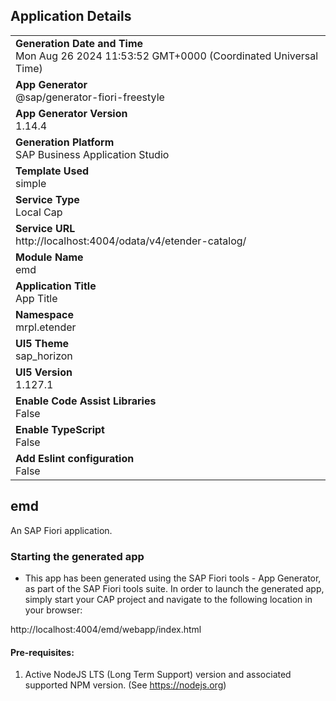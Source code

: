 ## Application Details
|               |
| ------------- |
|**Generation Date and Time**<br>Mon Aug 26 2024 11:53:52 GMT+0000 (Coordinated Universal Time)|
|**App Generator**<br>@sap/generator-fiori-freestyle|
|**App Generator Version**<br>1.14.4|
|**Generation Platform**<br>SAP Business Application Studio|
|**Template Used**<br>simple|
|**Service Type**<br>Local Cap|
|**Service URL**<br>http://localhost:4004/odata/v4/etender-catalog/|
|**Module Name**<br>emd|
|**Application Title**<br>App Title|
|**Namespace**<br>mrpl.etender|
|**UI5 Theme**<br>sap_horizon|
|**UI5 Version**<br>1.127.1|
|**Enable Code Assist Libraries**<br>False|
|**Enable TypeScript**<br>False|
|**Add Eslint configuration**<br>False|

## emd

An SAP Fiori application.

### Starting the generated app

-   This app has been generated using the SAP Fiori tools - App Generator, as part of the SAP Fiori tools suite.  In order to launch the generated app, simply start your CAP project and navigate to the following location in your browser:

http://localhost:4004/emd/webapp/index.html

#### Pre-requisites:

1. Active NodeJS LTS (Long Term Support) version and associated supported NPM version.  (See https://nodejs.org)


